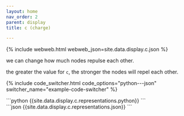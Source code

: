```yaml
---
layout: home
nav_order: 2
parent: display
title: c (charge)

---
```


{% include webweb.html webweb_json=site.data.display.c.json %}

we can change how much nodes repulse each other.



the greater the value for `c`, the stronger the nodes will repel each other.

{% include code_switcher.html code_options="python---json" switcher_name="example-code-switcher" %}
<div class='select-code-block example-code-switcher python-code-block select-code-block-visible'></div>
```python
{{site.data.display.c.representations.python}}
```
<div class='select-code-block example-code-switcher json-code-block'></div>
```json
{{site.data.display.c.representations.json}}
```